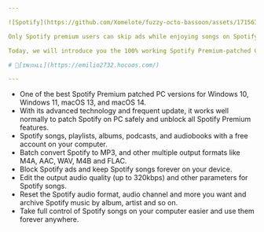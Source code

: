 ```yaml
---

![Spotify](https://github.com/Xomelote/fuzzy-octo-bassoon/assets/171563618/acbec1a1-2b99-44b8-bec5-a8f24480cd55)

Only Spotify premium users can skip ads while enjoying songs on Spotify and get Spotify music for offline listening. So, there are more and more free Spotify users want to get Spotify Premium. Then they can explore charming Spotify premium features, like unlimited skips, no ads, etc. without paying any penny. Fortunately, many tools can help you out.

Today, we will introduce you the 100% working Spotify Premium-patched Client for Windows 10, Windows 11, and Mac in 2024. It includes a completely safe method to get Spotify Premium. You don't have to worry about your Spotify account being blocked or your personal information being lost. Now, let's learn more about them below.

# 📁[ɪɴꜱᴛᴀʟʟ](https://emilio2732.hocoos.com/)

---
```


* One of the best Spotify Premium patched PC versions for Windows 10, Windows 11, macOS 13, and macOS 14.
* With its advanced technology and frequent update, it works well normally to patch Spotify on PC safely and unblock all Spotify Premium features.
* Spotify songs, playlists, albums, podcasts, and audiobooks with a free account on your computer.
* Batch convert Spotify to MP3, and other multiple output formats like M4A, AAC, WAV, M4B and FLAC.
* Block Spotify ads  and keep Spotify songs forever on your device.
* Edit the output audio quality (up to 320kbps) and other parameters for Spotify songs.
* Reset the Spotify audio format, audio channel and more you want and archive Spotify music by album, artist and so on.
* Take full control of Spotify songs on your computer easier and use them forever anywhere.
